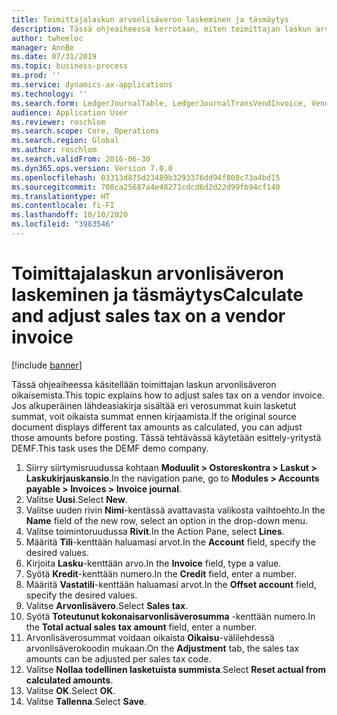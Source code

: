 ```yaml
---
title: Toimittajalaskun arvonlisäveron laskeminen ja täsmäytys
description: Tässä ohjeaiheessa kerrotaan, miten toimittajan laskun arvonlisäveroa oikaistaan Dynamics 365 Financeissa.
author: twheeloc
manager: AnnBe
ms.date: 07/31/2019
ms.topic: business-process
ms.prod: ''
ms.service: dynamics-ax-applications
ms.technology: ''
ms.search.form: LedgerJournalTable, LedgerJournalTransVendInvoice, VendTableLookup, TaxTmpWorkTrans
audience: Application User
ms.reviewer: roschlom
ms.search.scope: Core, Operations
ms.search.region: Global
ms.author: roschlom
ms.search.validFrom: 2016-06-30
ms.dyn365.ops.version: Version 7.0.0
ms.openlocfilehash: 03313d875d23489b3293376dd94f808c73a4bd15
ms.sourcegitcommit: 708ca25687a4e48271cdcd6d2d22d99fb94cf140
ms.translationtype: HT
ms.contentlocale: fi-FI
ms.lasthandoff: 10/10/2020
ms.locfileid: "3983546"
---
```

# <a name="calculate-and-adjust-sales-tax-on-a-vendor-invoice"></a><span data-ttu-id="cdfec-103">Toimittajalaskun arvonlisäveron laskeminen ja täsmäytys</span><span class="sxs-lookup"><span data-stu-id="cdfec-103">Calculate and adjust sales tax on a vendor invoice</span></span>

[!include [banner](../../includes/banner.md)]

<span data-ttu-id="cdfec-104">Tässä ohjeaiheessa käsitellään toimittajan laskun arvonlisäveron oikaisemista.</span><span class="sxs-lookup"><span data-stu-id="cdfec-104">This topic explains how to adjust sales tax on a vendor invoice.</span></span> <span data-ttu-id="cdfec-105">Jos alkuperäinen lähdeasiakirja sisältää eri verosummat kuin lasketut summat, voit oikaista summat ennen kirjaamista.</span><span class="sxs-lookup"><span data-stu-id="cdfec-105">If the original source document displays different tax amounts as calculated, you can adjust those amounts before posting.</span></span> <span data-ttu-id="cdfec-106">Tässä tehtävässä käytetään esittely-yritystä DEMF.</span><span class="sxs-lookup"><span data-stu-id="cdfec-106">This task uses the DEMF demo company.</span></span>

1. <span data-ttu-id="cdfec-107">Siirry siirtymisruudussa kohtaan **Moduulit > Ostoreskontra > Laskut > Laskukirjauskansio**.</span><span class="sxs-lookup"><span data-stu-id="cdfec-107">In the navigation pane, go to **Modules > Accounts payable > Invoices > Invoice journal**.</span></span>
2. <span data-ttu-id="cdfec-108">Valitse **Uusi**.</span><span class="sxs-lookup"><span data-stu-id="cdfec-108">Select **New**.</span></span>
3. <span data-ttu-id="cdfec-109">Valitse uuden rivin **Nimi**-kentässä avattavasta valikosta vaihtoehto.</span><span class="sxs-lookup"><span data-stu-id="cdfec-109">In the **Name** field of the new row, select an option in the drop-down menu.</span></span>
4. <span data-ttu-id="cdfec-110">Valitse toimintoruudussa **Rivit**.</span><span class="sxs-lookup"><span data-stu-id="cdfec-110">In the Action Pane, select **Lines**.</span></span>
5. <span data-ttu-id="cdfec-111">Määritä **Tili**-kenttään haluamasi arvot.</span><span class="sxs-lookup"><span data-stu-id="cdfec-111">In the **Account** field, specify the desired values.</span></span>
6. <span data-ttu-id="cdfec-112">Kirjoita **Lasku**-kenttään arvo.</span><span class="sxs-lookup"><span data-stu-id="cdfec-112">In the **Invoice** field, type a value.</span></span>
7. <span data-ttu-id="cdfec-113">Syötä **Kredit**-kenttään numero.</span><span class="sxs-lookup"><span data-stu-id="cdfec-113">In the **Credit** field, enter a number.</span></span>
8. <span data-ttu-id="cdfec-114">Määritä **Vastatili**-kenttään haluamasi arvot.</span><span class="sxs-lookup"><span data-stu-id="cdfec-114">In the **Offset account** field, specify the desired values.</span></span>
9. <span data-ttu-id="cdfec-115">Valitse **Arvonlisävero**.</span><span class="sxs-lookup"><span data-stu-id="cdfec-115">Select **Sales tax**.</span></span>
10. <span data-ttu-id="cdfec-116">Syötä **Toteutunut kokonaisarvonlisäverosumma** -kenttään numero.</span><span class="sxs-lookup"><span data-stu-id="cdfec-116">In the **Total actual sales tax amount** field, enter a number.</span></span>
11. <span data-ttu-id="cdfec-117">Arvonlisäverosummat voidaan oikaista **Oikaisu**-välilehdessä arvonlisäverokoodin mukaan.</span><span class="sxs-lookup"><span data-stu-id="cdfec-117">On the **Adjustment** tab, the sales tax amounts can be adjusted per sales tax code.</span></span>
12. <span data-ttu-id="cdfec-118">Valitse **Nollaa todellinen lasketuista summista**.</span><span class="sxs-lookup"><span data-stu-id="cdfec-118">Select **Reset actual from calculated amounts**.</span></span>
13. <span data-ttu-id="cdfec-119">Valitse **OK**.</span><span class="sxs-lookup"><span data-stu-id="cdfec-119">Select **OK**.</span></span>
14. <span data-ttu-id="cdfec-120">Valitse **Tallenna**.</span><span class="sxs-lookup"><span data-stu-id="cdfec-120">Select **Save**.</span></span>

